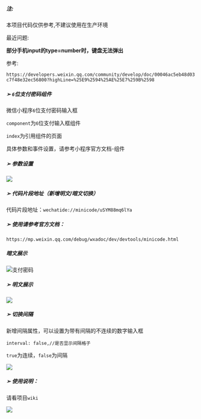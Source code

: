 ##### 注:

本项目代码仅供参考,不建议使用在生产环境

最近问题:

**部分手机input的type=number时，键盘无法弹出**

参考:

`https://developers.weixin.qq.com/community/develop/doc/00046ac5eb48d03c7f48e32ec56800?highLine=%25E9%2594%25AE%25E7%259B%2598`

##### ➢ `6`位支付密码组件

微信小程序`6`位支付密码输入框

`component`为`6`位支付输入框组件

`index`为引用组件的页面

具体参数和事件设置，请参考小程序官方文档-组件

##### ➢ 参数设置

![](https://httpsimg.dsx2020.com/%E8%BE%93%E5%85%A5%E6%A1%86%E6%BC%94%E7%A4%BA.gif)

##### ➢ 代码片段地址（新增明文/暗文切换）

代码片段地址：`wechatide://minicode/uSYM88mq6lYa`

##### ➢ 使用请参考官方文档：

 `https://mp.weixin.qq.com/debug/wxadoc/dev/devtools/minicode.html`

##### 暗文展示

![支付密码](https://httpsimg.dsx2020.com/%E6%9A%97%E6%96%87%E5%B1%95%E7%A4%BA.gif)

##### ➢ 明文展示

![](https://httpsimg.dsx2020.com/%E6%98%8E%E6%96%87%E5%B1%95%E7%A4%BA.gif)

##### ➢ 切换间隔

新增间隔属性，可以设置为带有间隔的不连续的数字输入框

`interval: false,//是否显示间隔格子`

`true`为连续，`false`为间隔

![](https://httpsimg.dsx2020.com/%E6%9C%89%E9%97%B4%E9%9A%94%E7%9A%84%E8%BE%93%E5%85%A5%E6%A1%86.png)

##### ➢ 使用说明：

请看项目`wiki`

![](https://httpsimg.dsx2020.com/Snipaste_2018-03-22_18-14-51.png)
